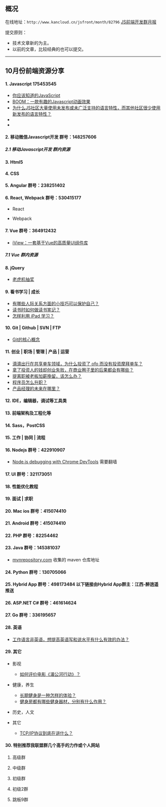 ## 概况

在线地址：`http://www.kancloud.cn/jsfront/month/82796` [JS前端开发群月报](http://www.kancloud.cn/jsfront/month/82796)

提交原则：

- 技术文章新的为主。
- 以前的文章，比较经典的也可以提交。

---

## 10月份前端资源分享
#### 1. Javascript 175453545
- [你应该知道的JavaScript](http://youbookee.com/2016/08/30/js-you-should-know/)
- [BOOM：一款有趣的Javascript动画效果](https://zhuanlan.zhihu.com/p/22201394)
- [为什么JS社区大量使用未发布或未广泛支持的语言特性，而其他社区很少使用新发布的语言特性？](https://www.zhihu.com/question/51337482)
- []()
- []()

#### 2. 移动微信Javascript开发 群号：148257606

##### 2.1 移动Javascript开发 群内资源


#### 3. Html5

#### 4. CSS

#### 5. Angular 群号：238251402

#### 6. React, Webpack 群号：530415177
- React


- Webpack



#### 7. Vue 群号：364912432
- [iView：一套基于Vue的高质量UI组件库](https://zhuanlan.zhihu.com/p/22698683)

##### 7.1 Vue 群内资源


#### 8. jQuery
- [老虎机抽奖](https://github.com/perfey/laohuji)

#### 9. 看书学习 | 成长
- [有哪些人际关系方面的小技巧可以保护自己？](https://www.zhihu.com/question/36343659)
- [读书时如何做读书笔记？](https://www.zhihu.com/question/20700854)
- [怎样利用 iPad 学习？](https://www.zhihu.com/question/20077914)

#### 10. Git | Github | SVN | FTP
- [Git的核心概念](https://lufficc.com/blog/the-core-conception-of-git)

#### 11. 创业 | 职场 | 管理 | 产品 | 运营
- [滴滴出行在共享单车领域，为什么投资了 ofo 而没有投资摩拜单车？](https://www.zhihu.com/question/51013753)
- [拿了投资人的钱却创业失败，在商业圈子里的后果都会有哪些？](https://www.zhihu.com/question/37668821)
- [提离职被老板加薪挽留，该怎么办？](https://www.zhihu.com/question/21234709)
- [程序员怎么升职？](https://www.zhihu.com/question/20259295)
- [产品经理的未来在哪里？](https://www.zhihu.com/question/27283535)

#### 12. IDE，编辑器，调试等工具类

#### 13. 前端架构及工程化等

#### 14. Sass，PostCSS

#### 15. 工作 | 协同 | 流程

#### 16. Nodejs 群号：422910907
- [Node.js debugging with Chrome DevTools](https://blog.hospodarets.com/nodejs-debugging-in-chrome-devtools) 需要翻墙

#### 17. UI 群号：321173051

#### 18. 性能优化教程

#### 19. 面试 | 求职

#### 20. Mac ios 群号：415074410


#### 21. Android 群号：415074410

#### 22. PHP 群号：82254462

#### 23. Java 群号：145381037
- [mvnrepository.com](http://mvnrepository.com/) 收集的 maven 仓库地址

#### 24. Python 群号：130705066

#### 25. Hybrid App 群号：498173484 以下链接由Hybrid App群主：江西-醉逍遥推送

#### 26. ASP.NET C# 群号：461614624

#### 27. Go 群号：336195657

#### 28. 英语
- [工作语言非英语，想提高英语写和说水平有什么有效的办法？](http://www.zhihu.com/question/19769023)

#### 29. 其它
- 影视

    - [如何评价电影《湄公河行动》？](http://www.zhihu.com/question/48224721)

- 健康，养生

    - [长期健身是一种怎样的体验？](https://www.zhihu.com/question/28093823)
    - [健身房都有哪些健身器材，分别有什么作用？](https://www.zhihu.com/question/21274334)


- 历史，人文


- 其它

    - [TCP/IP协议到底在讲什么？](https://www.zhihu.com/question/51074319)


#### 30. 特别推荐我联盟群几个高手的力作或个人网站

1. 高级群


2. 中级群


3. 初级群

4. 初级2群


5. 跳板9群

